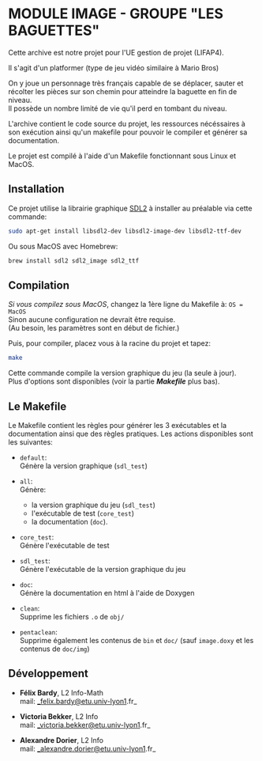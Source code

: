 
# MODULE IMAGE - GROUPE "LES BAGUETTES"

Cette archive est notre projet pour l'UE gestion de projet (LIFAP4).

Il s'agit d'un platformer (type de jeu vidéo similaire à Mario Bros)

On y joue un personnage très français capable de se déplacer, sauter
et récolter les pièces sur son chemin pour atteindre
la baguette en fin de niveau. \
Il possède un nombre limité de vie qu'il perd en tombant du niveau.

L'archive contient le code source du projet, les ressources nécéssaires à son exécution
ainsi qu'un makefile pour pouvoir le compiler et générer sa documentation.

Le projet est compilé à l'aide d'un Makefile fonctionnant sous Linux et MacOS.

## Installation

Ce projet utilise la librairie graphique [SDL2](https://www.libsdl.org/index.php) à installer au préalable via cette commande:

```bash
sudo apt-get install libsdl2-dev libsdl2-image-dev libsdl2-ttf-dev
````

Ou sous MacOS avec Homebrew:

```bash
brew install sdl2 sdl2_image sdl2_ttf
```

## Compilation

*Si vous compilez sous MacOS*, changez la 1ère ligne du Makefile à: `OS = MacOS` \
Sinon aucune configuration ne devrait être requise. \
(Au besoin, les paramètres sont en début de fichier.)

Puis, pour compiler, placez vous à la racine du projet et tapez:

```sh
make
```

Cette commande compile la version graphique du jeu (la seule à jour). \
Plus d'options sont disponibles (voir la partie **_Makefile_** plus bas).

## Le Makefile

Le Makefile contient les règles pour générer les 3 exécutables et la documentation ainsi que des règles pratiques.
Les actions disponibles sont les suivantes:

* `default`: \
Génère la version graphique (`sdl_test`)

* `all`: \
Génère:
  * la version graphique du jeu (`sdl_test`)
  * l'exécutable de test (`core_test`)
  * la documentation (`doc`).

* `core_test`: \
Génère l'exécutable de test

* `sdl_test`: \
Génère l'exécutable de la version graphique du jeu

* `doc`: \
Génère la documentation en html à l'aide de Doxygen

* `clean`: \
Supprime les fichiers `.o` de `obj/`

* `pentaclean`: \
Supprime également les contenus de `bin` et `doc/` (sauf `image.doxy` et les contenus de `doc/img`)

## Développement

* **Félix Bardy**, L2 Info-Math \
mail: _felix.bardy@etu.univ-lyon1.fr_

* **Victoria Bekker**, L2 Info \
mail: _victoria.bekker@etu.univ-lyon1.fr_

* **Alexandre Dorier**, L2 Info \
mail: _alexandre.dorier@etu.univ-lyon1.fr_
